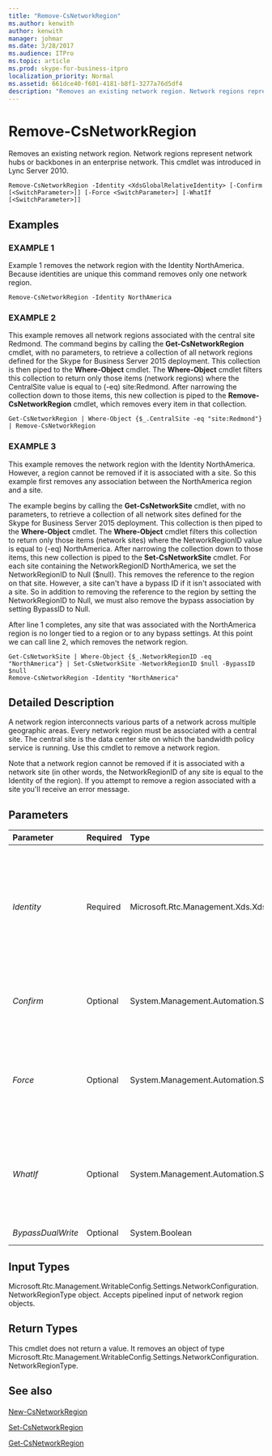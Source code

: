 ```yaml
---
title: "Remove-CsNetworkRegion"
ms.author: kenwith
author: kenwith
manager: johmar
ms.date: 3/28/2017
ms.audience: ITPro
ms.topic: article
ms.prod: skype-for-business-itpro
localization_priority: Normal
ms.assetid: 661dce40-f601-4181-b8f1-3277a76d5df4
description: "Removes an existing network region. Network regions represent network hubs or backbones in an enterprise network. This cmdlet was introduced in Lync Server 2010."
---
```


# Remove-CsNetworkRegion
 
Removes an existing network region. Network regions represent network hubs or backbones in an enterprise network. This cmdlet was introduced in Lync Server 2010.
  
```
Remove-CsNetworkRegion -Identity <XdsGlobalRelativeIdentity> [-Confirm [<SwitchParameter>]] [-Force <SwitchParameter>] [-WhatIf [<SwitchParameter>]]

```

## Examples

### EXAMPLE 1

Example 1 removes the network region with the Identity NorthAmerica. Because identities are unique this command removes only one network region.
  
```
Remove-CsNetworkRegion -Identity NorthAmerica
```

### EXAMPLE 2

This example removes all network regions associated with the central site Redmond. The command begins by calling the **Get-CsNetworkRegion** cmdlet, with no parameters, to retrieve a collection of all network regions defined for the Skype for Business Server 2015 deployment. This collection is then piped to the **Where-Object** cmdlet. The **Where-Object** cmdlet filters this collection to return only those items (network regions) where the CentralSite value is equal to (-eq) site:Redmond. After narrowing the collection down to those items, this new collection is piped to the **Remove-CsNetworkRegion** cmdlet, which removes every item in that collection.
  
```
Get-CsNetworkRegion | Where-Object {$_.CentralSite -eq "site:Redmond"} | Remove-CsNetworkRegion
```

### EXAMPLE 3

This example removes the network region with the Identity NorthAmerica. However, a region cannot be removed if it is associated with a site. So this example first removes any association between the NorthAmerica region and a site.
  
The example begins by calling the **Get-CsNetworkSite** cmdlet, with no parameters, to retrieve a collection of all network sites defined for the Skype for Business Server 2015 deployment. This collection is then piped to the **Where-Object** cmdlet. The **Where-Object** cmdlet filters this collection to return only those items (network sites) where the NetworkRegionID value is equal to (-eq) NorthAmerica. After narrowing the collection down to those items, this new collection is piped to the **Set-CsNetworkSite** cmdlet. For each site containing the NetworkRegionID NorthAmerica, we set the NetworkRegionID to Null ($null). This removes the reference to the region on that site. However, a site can't have a bypass ID if it isn't associated with a site. So in addition to removing the reference to the region by setting the NetworkRegionID to Null, we must also remove the bypass association by setting BypassID to Null.
  
After line 1 completes, any site that was associated with the NorthAmerica region is no longer tied to a region or to any bypass settings. At this point we can call line 2, which removes the network region.
  
```
Get-CsNetworkSite | Where-Object {$_.NetworkRegionID -eq "NorthAmerica"} | Set-CsNetworkSite -NetworkRegionID $null -BypassID $null
Remove-CsNetworkRegion -Identity "NorthAmerica"
```

## Detailed Description

A network region interconnects various parts of a network across multiple geographic areas. Every network region must be associated with a central site. The central site is the data center site on which the bandwidth policy service is running. Use this cmdlet to remove a network region.
  
Note that a network region cannot be removed if it is associated with a network site (in other words, the NetworkRegionID of any site is equal to the Identity of the region). If you attempt to remove a region associated with a site you'll receive an error message.
  
## Parameters

|**Parameter**|**Required**|**Type**|**Description**|
|:-----|:-----|:-----|:-----|
| _Identity_ <br/> |Required  <br/> |Microsoft.Rtc.Management.Xds.XdsGlobalRelativeIdentity  <br/> |The unique identifier of the network region you want to remove. The Identity will be in the form of a string that uniquely identifies that region.  <br/> |
| _Confirm_ <br/> |Optional  <br/> |System.Management.Automation.SwitchParameter  <br/> |Prompts you for confirmation before executing the command.  <br/> |
| _Force_ <br/> |Optional  <br/> |System.Management.Automation.SwitchParameter  <br/> |Suppresses any confirmation prompts that would otherwise be displayed before making changes.  <br/> |
| _WhatIf_ <br/> |Optional  <br/> |System.Management.Automation.SwitchParameter  <br/> |Describes what would happen if you executed the command without actually executing the command.  <br/> |
| _BypassDualWrite_ <br/> |Optional  <br/> |System.Boolean  <br/> |PARAMVALUE: $true | $false  <br/> |
   
## Input Types

Microsoft.Rtc.Management.WritableConfig.Settings.NetworkConfiguration.NetworkRegionType object. Accepts pipelined input of network region objects.
  
## Return Types

This cmdlet does not return a value. It removes an object of type Microsoft.Rtc.Management.WritableConfig.Settings.NetworkConfiguration.NetworkRegionType.
  
## See also

#### 

[New-CsNetworkRegion](new-csnetworkregion.md)
  
[Set-CsNetworkRegion](set-csnetworkregion.md)
  
[Get-CsNetworkRegion](get-csnetworkregion.md)

